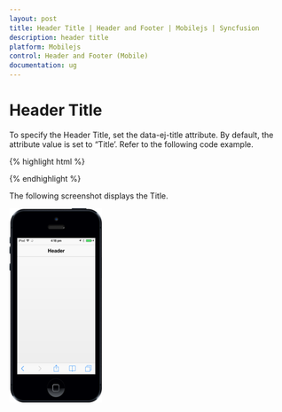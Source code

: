 ```yaml
---
layout: post
title: Header Title | Header and Footer | Mobilejs | Syncfusion
description: header title
platform: Mobilejs
control: Header and Footer (Mobile)
documentation: ug
---
```


# Header Title

To specify the Header Title, set the data-ej-title attribute. By default, the attribute value is set to “Title’. Refer to the following code example.

{% highlight html %}

<div id="header_sample" data-role="ejmheader" data-ej-title="Header"> </div>

{% endhighlight %}

The following screenshot displays the Title.

![](Header-Title_images/Header-Title_img1.png)